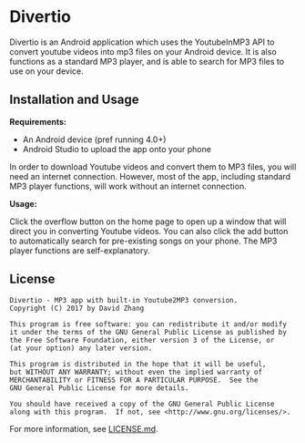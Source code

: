 # Divertio

Divertio is an Android application which uses the YoutubeInMP3 API to convert youtube videos into mp3 files on your Android device. It is also functions as a standard MP3 player, and is able to search for MP3 files to use on your device. 

## Installation and Usage

**Requirements:**

 - An Android device (pref running 4.0+)
 - Android Studio to upload the app onto your phone

In order to download Youtube videos and convert them to MP3 files, you will need an internet connection. However, most of the app, including standard MP3 player functions, will work without an internet connection. 

**Usage:**

Click the overflow button on the home page to open up a window that will direct you in converting Youtube videos. You can also click the add button to automatically search for pre-existing songs on your phone. The MP3 player functions are self-explanatory.

## License

    Divertio - MP3 app with built-in Youtube2MP3 conversion.
    Copyright (C) 2017 by David Zhang

    This program is free software: you can redistribute it and/or modify
    it under the terms of the GNU General Public License as published by
    the Free Software Foundation, either version 3 of the License, or
    (at your option) any later version.

    This program is distributed in the hope that it will be useful,
    but WITHOUT ANY WARRANTY; without even the implied warranty of
    MERCHANTABILITY or FITNESS FOR A PARTICULAR PURPOSE.  See the
    GNU General Public License for more details.

    You should have received a copy of the GNU General Public License
    along with this program.  If not, see <http://www.gnu.org/licenses/>.
 
For more information, see [LICENSE.md](https://github.com/Davarco/Divertio/blob/master/LICENSE.md).

